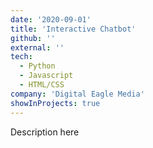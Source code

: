 ```yaml
---
date: '2020-09-01'
title: 'Interactive Chatbot'
github: ''
external: ''
tech:
  - Python
  - Javascript
  - HTML/CSS
company: 'Digital Eagle Media'
showInProjects: true
---
```


Description here